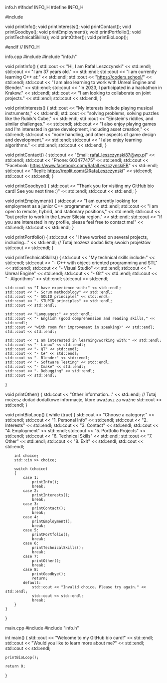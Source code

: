 info.h
#ifndef INFO_H
#define INFO_H

#include <string>

void printInfo(); 
void printInterests(); 
void printContact(); 
void printGoodbye(); 
void printEmployment(); 
void printPortfolio(); 
void printTechnicalSkills(); 
void printOther(); 
void printBioLoop(); 

#endif // INFO_H

info.cpp
#include <iostream>
#include "info.h"

void printInfo()
{
    std::cout << "Hi, I am Rafal Leszczynski" << std::endl;
    std::cout << "I am 37 years old." << std::endl;
    std::cout << "I am currently learning C++ at:" << std::endl;
    std::cout << "https://coders.school/" << std::endl;
    std::cout << "I am also learning to work with Unreal Engine and Blender." << std::endl;
    std::cout << "In 2023, I participated in a hackathon in Krakow." << std::endl;
    std::cout << "I am looking to collaborate on joint projects." << std::endl;
    std::cout << std::endl;
}

void printInterests()
{
    std::cout << "My interests include playing musical instruments," << std::endl;
    std::cout << "solving problems, solving puzzles like the Rubik's Cube," << std::endl;
    std::cout << "Einstein's riddles, and similar challenges." << std::endl;
    std::cout << "I also enjoy playing games and I'm interested in game development, including asset creation," << std::endl;
    std::cout << "node handling, and other aspects of game design and development." << std::endl;
    std::cout << "I also enjoy learning algorithms." << std::endl;
    std::cout << std::endl;
}

void printContact()
{
    std::cout << "Email: rafal_leszczynski87@wp.pl" << std::endl;
    std::cout << "Phone: 603477475" << std::endl;
    std::cout << "Facebook: https://www.facebook.com/RafalLeszczynskiFB" << std::endl;
    std::cout << "Replit: https://replit.com/@RafaLeszczynski" << std::endl;
    std::cout << std::endl;
}

void printGoodbye()
{
    std::cout << "Thank you for visiting my GitHub bio card! See you next time :)" << std::endl;
    std::cout << std::endl;
}

void printEmployment()
{
    std::cout << "I am currently looking for employment as a junior C++ programmer." << std::endl;
    std::cout << "I am open to remote, hybrid, and stationary positions," << std::endl;
    std::cout << "but prefer to work in the Lower Silesia region." << std::endl;
    std::cout << "If you are interested in my profile, please feel free to contact me!" << std::endl;
    std::cout << std::endl;
}

void printPortfolio()
{
    std::cout << "I have worked on several projects, including..." << std::endl;
    // Tutaj możesz dodać listę swoich projektów
    std::cout << std::endl;
}

void printTechnicalSkills()
{
    std::cout << "My technical skills include:" << std::endl;
    std::cout << "- C++ with object-oriented programming and STL" << std::endl;
    std::cout << "- Visual Studio" << std::endl;
    std::cout << "- Unreal Engine" << std::endl;
    std::cout << "- Git" << std::endl;
    std::cout << "- Algorithms" << std::endl;
    std::cout << std::endl;

    std::cout << "I have experience with:" << std::endl;
    std::cout << "- Scrum methodology" << std::endl;
    std::cout << "- SOLID principles" << std::endl;
    std::cout << "- STUPID principles" << std::endl;
    std::cout << std::endl;

    std::cout << "Languages:" << std::endl;
    std::cout << "- English (good comprehension and reading skills," << std::endl;
    std::cout << "with room for improvement in speaking)" << std::endl;
    std::cout << std::endl;

    std::cout << "I am interested in learning/working with:" << std::endl;
    std::cout << "- Linux" << std::endl;
    std::cout << "- QT" << std::endl;
    std::cout << "- C#" << std::endl;
    std::cout << "- Blender" << std::endl;
    std::cout << "- Software Testing" << std::endl;
    std::cout << "- Cmake" << std::endl;
    std::cout << "- Debugging" << std::endl;
    std::cout << std::endl;
}

void printOther()
{
    std::cout << "Other information..." << std::endl;
    // Tutaj możesz dodać dodatkowe informacje, które uważasz za ważne
    std::cout << std::endl;
}

void printBioLoop()
{
    while (true)
    {
        std::cout << "Choose a category:" << std::endl;
        std::cout << "1. Personal Info" << std::endl;
        std::cout << "2. Interests" << std::endl;
        std::cout << "3. Contact" << std::endl;
        std::cout << "4. Employment" << std::endl;
        std::cout << "5. Portfolio Projects" << std::endl;
        std::cout << "6. Technical Skills" << std::endl;
        std::cout << "7. Other" << std::endl;
        std::cout << "8. Exit" << std::endl;
        std::cout << std::endl;

        int choice;
        std::cin >> choice;

        switch (choice)
        {
            case 1:
                printInfo();
                break;
            case 2:
                printInterests();
                break;
            case 3:
                printContact();
                break;
            case 4:
                printEmployment();
                break;
            case 5:
                printPortfolio();
                break;
            case 6:
                printTechnicalSkills();
                break;
            case 7:
                printOther();
                break;
            case 8:
                printGoodbye();
                return;
            default:
                std::cout << "Invalid choice. Please try again." << std::endl;
                std::cout << std::endl;
                break;
        }
    }
}

main.cpp
#include <iostream>
#include "info.h"

int main()
{
    std::cout << "Welcome to my GitHub bio card!" << std::endl;
    std::cout << "Would you like to learn more about me?" << std::endl;
    std::cout << std::endl;

    printBioLoop();

    return 0;
}
